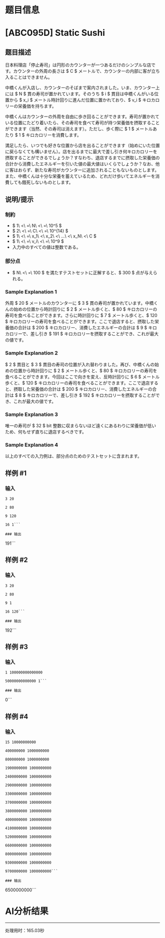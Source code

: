 # 题目信息

# [ABC095D] Static Sushi

## 题目描述

[problemUrl]: https://atcoder.jp/contests/abc095/tasks/arc096_b

日本料理店「停止寿司」は円形のカウンターが一つあるだけのシンプルな店です。カウンターの外周の長さは $ C $ メートルで、カウンターの内部に客が立ち入ることはできません。

中橋くんが入店し、カウンターのそばまで案内されました。いま、カウンター上には $ N $ 貫の寿司が置かれています。そのうち $ i $ 貫目は中橋くんがいる位置から $ x_i $ メートル時計回りに進んだ位置に置かれており、$ v_i $ キロカロリーの栄養価を持ちます。

中橋くんはカウンターの外周を自由に歩き回ることができます。寿司が置かれている位置にたどり着いたら、その寿司を食べて寿司が持つ栄養価を摂取することができます（当然、その寿司は消えます）。ただし、歩く際に $ 1 $ メートルあたり $ 1 $ キロカロリーを消費します。

満足したら、いつでも好きな位置から店を出ることができます（始めにいた位置に戻らなくても構いません）。店を出るまでに最大で差し引き何キロカロリーを摂取することができるでしょうか？すなわち、退店するまでに摂取した栄養価の合計から消費したエネルギーを引いた値の最大値はいくらでしょうか？なお、他に客はおらず、新たな寿司がカウンターに追加されることもないものとします。また、中橋くんは十分な栄養を蓄えているため、どれだけ歩いてエネルギーを消費しても餓死しないものとします。

## 说明/提示

### 制約

- $ 1\ <\ =\ N\ <\ =\ 10^5 $
- $ 2\ <\ =\ C\ <\ =\ 10^{14} $
- $ 1\ <\ =\ x_1\ <\ x_2\ <\ ...\ <\ x_N\ <\ C $
- $ 1\ <\ =\ v_i\ <\ =\ 10^9 $
- 入力中のすべての値は整数である。

### 部分点

- $ N\ <\ =\ 100 $ を満たすテストセットに正解すると、$ 300 $ 点が与えられる。

### Sample Explanation 1

外周 $ 20 $ メートルのカウンターに $ 3 $ 貫の寿司が置かれています。中橋くんの始めの位置から時計回りに $ 2 $ メートル歩くと、$ 80 $ キロカロリーの寿司を食べることができます。さらに時計回りに $ 7 $ メートル歩くと、$ 120 $ キロカロリーの寿司を食べることができます。ここで退店すると、摂取した栄養価の合計は $ 200 $ キロカロリー、消費したエネルギーの合計は $ 9 $ キロカロリーで、差し引き $ 191 $ キロカロリーを摂取することができ、これが最大の値です。

### Sample Explanation 2

$ 2 $ 貫目と $ 3 $ 貫目の寿司の位置が入れ替わりました。再び、中橋くんの始めの位置から時計回りに $ 2 $ メートル歩くと、$ 80 $ キロカロリーの寿司を食べることができます。今回はここで向きを変え、反時計回りに $ 6 $ メートル歩くと、$ 120 $ キロカロリーの寿司を食べることができます。ここで退店すると、摂取した栄養価の合計は $ 200 $ キロカロリー、消費したエネルギーの合計は $ 8 $ キロカロリーで、差し引き $ 192 $ キロカロリーを摂取することができ、これが最大の値です。

### Sample Explanation 3

唯一の寿司が $ 32 $ bit 整数に収まらないほど遠くにあるわりに栄養価が低いため、何もせず直ちに退店するべきです。

### Sample Explanation 4

以上のすべての入力例は、部分点のためのテストセットに含まれます。

## 样例 #1

### 输入

```
3 20

2 80

9 120

16 1```

### 输出

```
191```

## 样例 #2

### 输入

```
3 20

2 80

9 1

16 120```

### 输出

```
192```

## 样例 #3

### 输入

```
1 100000000000000

50000000000000 1```

### 输出

```
0```

## 样例 #4

### 输入

```
15 10000000000

400000000 1000000000

800000000 1000000000

1900000000 1000000000

2400000000 1000000000

2900000000 1000000000

3300000000 1000000000

3700000000 1000000000

3800000000 1000000000

4000000000 1000000000

4100000000 1000000000

5200000000 1000000000

6600000000 1000000000

8000000000 1000000000

9300000000 1000000000

9700000000 1000000000```

### 输出

```
6500000000```

# AI分析结果



---
处理用时：165.03秒